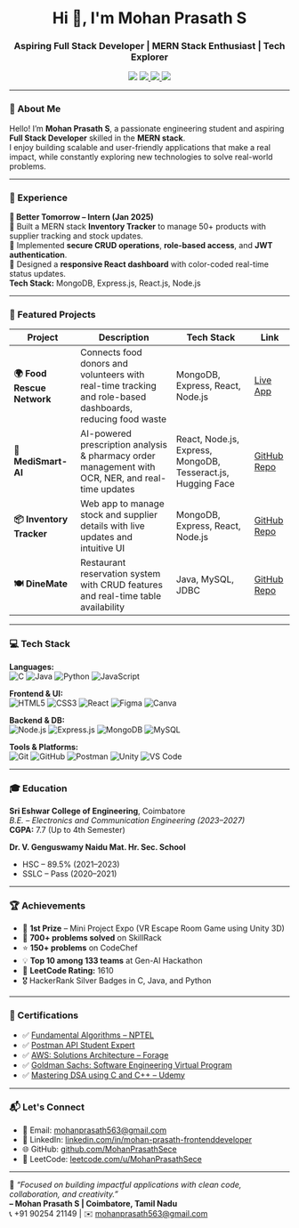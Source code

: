 <h1 align="center">Hi 👋, I'm Mohan Prasath S</h1>
<h3 align="center">Aspiring Full Stack Developer | MERN Stack Enthusiast | Tech Explorer</h3>

<p align="center">
  <img src="https://img.shields.io/badge/Email-mohanprasath563@gmail.com-red?style=for-the-badge&logo=gmail" />
  <a href="https://www.linkedin.com/in/mohan-prasath-frontenddeveloper/" target="_blank">
    <img src="https://img.shields.io/badge/LinkedIn-blue?style=for-the-badge&logo=linkedin" />
  </a>
  <a href="https://github.com/MohanPrasathSece" target="_blank">
    <img src="https://img.shields.io/badge/GitHub-100000?style=for-the-badge&logo=github&logoColor=white" />
  </a>
  <a href="https://leetcode.com/u/MohanPrasathSece/" target="_blank">
    <img src="https://img.shields.io/badge/LeetCode-FFA116?style=for-the-badge&logo=LeetCode&logoColor=black" />
  </a>
</p>

---

### 👋 About Me

Hello! I’m **Mohan Prasath S**, a passionate engineering student and aspiring **Full Stack Developer** skilled in the **MERN stack**.  
I enjoy building scalable and user-friendly applications that make a real impact, while constantly exploring new technologies to solve real-world problems.

---

### 💼 Experience

**🚀 Better Tomorrow – Intern (Jan 2025)**  
🔹 Built a MERN stack **Inventory Tracker** to manage 50+ products with supplier tracking and stock updates.  
🔹 Implemented **secure CRUD operations**, **role-based access**, and **JWT authentication**.  
🔹 Designed a **responsive React dashboard** with color-coded real-time status updates.  
**Tech Stack:** MongoDB, Express.js, React.js, Node.js

---

### 🚀 Featured Projects

| Project | Description | Tech Stack | Link |
|--------|-------------|------------|------|
| **🌍 Food Rescue Network** | Connects food donors and volunteers with real-time tracking and role-based dashboards, reducing food waste | MongoDB, Express, React, Node.js | [Live App](https://foodrescuefrontend.vercel.app/) |
| **💊 MediSmart-AI** | AI-powered prescription analysis & pharmacy order management with OCR, NER, and real-time updates | React, Node.js, Express, MongoDB, Tesseract.js, Hugging Face | [GitHub Repo](https://github.com/MohanPrasathSece) |
| **📦 Inventory Tracker** | Web app to manage stock and supplier details with live updates and intuitive UI | MongoDB, Express, React, Node.js | [GitHub Repo](https://github.com/MohanPrasathSece/InventoryTrackerNew.git) |
| **🍽️ DineMate** | Restaurant reservation system with CRUD features and real-time table availability | Java, MySQL, JDBC | [GitHub Repo](https://github.com/MohanPrasathSece/Restaurant-Table-Reservation.git) |

---

### 💻 Tech Stack

**Languages:**  
![C](https://img.shields.io/badge/C-blue.svg?style=flat&logo=c)
![Java](https://img.shields.io/badge/Java-orange?style=flat&logo=java)
![Python](https://img.shields.io/badge/Python-yellow?style=flat&logo=python)
![JavaScript](https://img.shields.io/badge/JavaScript-f7df1e?style=flat&logo=javascript)

**Frontend & UI:**  
![HTML5](https://img.shields.io/badge/HTML5-E34F26?style=flat&logo=html5)
![CSS3](https://img.shields.io/badge/CSS3-1572B6?style=flat&logo=css3)
![React](https://img.shields.io/badge/React-61DAFB?style=flat&logo=react)
![Figma](https://img.shields.io/badge/Figma-black?style=flat&logo=figma)
![Canva](https://img.shields.io/badge/Canva-00C4CC?style=flat&logo=canva)

**Backend & DB:**  
![Node.js](https://img.shields.io/badge/Node.js-339933?style=flat&logo=nodedotjs)
![Express.js](https://img.shields.io/badge/Express.js-black?style=flat&logo=express)
![MongoDB](https://img.shields.io/badge/MongoDB-47A248?style=flat&logo=mongodb)
![MySQL](https://img.shields.io/badge/MySQL-005C84?style=flat&logo=mysql)

**Tools & Platforms:**  
![Git](https://img.shields.io/badge/Git-F05032?style=flat&logo=git)
![GitHub](https://img.shields.io/badge/GitHub-181717?style=flat&logo=github)
![Postman](https://img.shields.io/badge/Postman-FF6C37?style=flat&logo=postman)
![Unity](https://img.shields.io/badge/Unity-000000?style=flat&logo=unity)
![VS Code](https://img.shields.io/badge/VS%20Code-007ACC?style=flat&logo=visual-studio-code)

---

### 🎓 Education

**Sri Eshwar College of Engineering**, Coimbatore  
_B.E. – Electronics and Communication Engineering (2023–2027)_  
**CGPA:** 7.7 (Up to 4th Semester)

**Dr. V. Genguswamy Naidu Mat. Hr. Sec. School**  
- HSC – 89.5% (2021–2023)  
- SSLC – Pass (2020–2021)

---

### 🏆 Achievements

- 🥇 **1st Prize** – Mini Project Expo (VR Escape Room Game using Unity 3D)  
- 🧠 **700+ problems solved** on SkillRack  
- ⭐ **150+ problems** on CodeChef  
- 💡 **Top 10 among 133 teams** at Gen-AI Hackathon  
- 🔰 **LeetCode Rating:** 1610  
- 🎖️ HackerRank Silver Badges in C, Java, and Python  

---

### 📜 Certifications

- ✅ [Fundamental Algorithms – NPTEL](https://drive.google.com/file/d/1OT4VSd24jCjo1bX5fMbv4QoTEV3v0lS7/view?usp=drive_link)  
- ✅ [Postman API Student Expert](https://drive.google.com/file/d/1kfnlMmaypNmYywRLiWlYe2YqwN7fGonn/view?usp=sharing)  
- ✅ [AWS: Solutions Architecture – Forage](https://drive.google.com/file/d/11VPx3D8Qdps3BF6ucuL-UYoe8mnafc__/view?usp=sharing)  
- ✅ [Goldman Sachs: Software Engineering Virtual Program](https://drive.google.com/file/d/1UTNEA-eAvQQkz6n6Xx86wZfP-HFV5vT-/view?usp=sharing)  
- ✅ [Mastering DSA using C and C++ – Udemy](https://drive.google.com/file/d/1FUl5JfS6ZfIz51ESAAr1_AHl8IfIPkEp/view?usp=sharing)  

---

### 📬 Let's Connect

- 📧 Email: [mohanprasath563@gmail.com](mailto:mohanprasath563@gmail.com)  
- 💼 LinkedIn: [linkedin.com/in/mohan-prasath-frontenddeveloper](https://www.linkedin.com/in/mohan-prasath-frontenddeveloper/)  
- 🌐 GitHub: [github.com/MohanPrasathSece](https://github.com/MohanPrasathSece)  
- 🧩 LeetCode: [leetcode.com/u/MohanPrasathSece](https://leetcode.com/u/MohanPrasathSece/)  

---

🎯 _“Focused on building impactful applications with clean code, collaboration, and creativity.”_  
**– Mohan Prasath S | Coimbatore, Tamil Nadu**  
📞 +91 90254 21149 | ✉️ mohanprasath563@gmail.com
